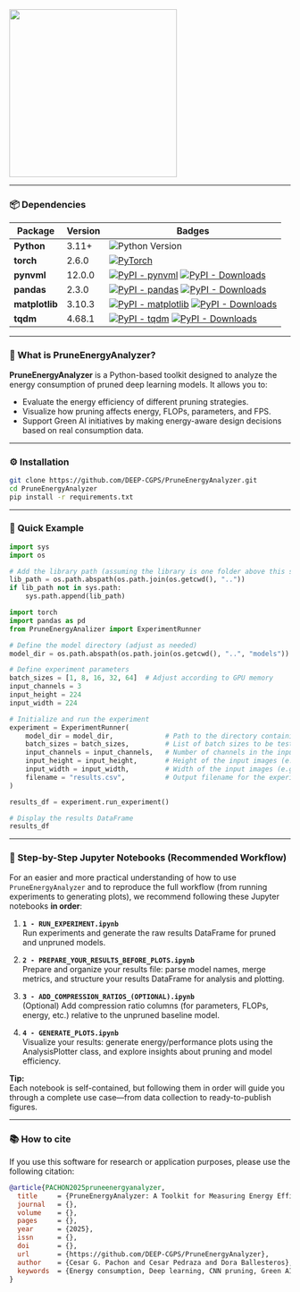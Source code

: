 <img src="https://github.com/user-attachments/assets/5ef16e06-76d9-4c0f-be0b-23c9f73cbcb4" width="300"/>

---
### 📦 Dependencies

| Package       | Version  | Badges |
|---------------|----------|--------|
| **Python**    | 3.11+    | ![Python Version](https://img.shields.io/badge/python-3.11+-blue.svg) |
| **torch**     | 2.6.0    | [![PyTorch](https://img.shields.io/badge/PyTorch-2.6.0-ee4c2c.svg?logo=pytorch&logoColor=white)](https://pytorch.org/get-started/locally/) |
| **pynvml**    | 12.0.0   | [![PyPI - pynvml](https://img.shields.io/pypi/v/pynvml.svg)](https://pypi.org/project/pynvml/) [![PyPI - Downloads](https://img.shields.io/pypi/dm/pynvml.svg)](https://pypi.org/project/pynvml/) |
| **pandas**    | 2.3.0    | [![PyPI - pandas](https://img.shields.io/pypi/v/pandas.svg)](https://pypi.org/project/pandas/) [![PyPI - Downloads](https://img.shields.io/pypi/dm/pandas.svg)](https://pypi.org/project/pandas/) |
| **matplotlib**| 3.10.3    | [![PyPI - matplotlib](https://img.shields.io/pypi/v/matplotlib.svg)](https://pypi.org/project/matplotlib/) [![PyPI - Downloads](https://img.shields.io/pypi/dm/matplotlib.svg)](https://pypi.org/project/matplotlib/) |
| **tqdm**      | 4.68.1   | [![PyPI - tqdm](https://img.shields.io/pypi/v/tqdm.svg)](https://pypi.org/project/tqdm/) [![PyPI - Downloads](https://img.shields.io/pypi/dm/tqdm.svg)](https://pypi.org/project/tqdm/) |

---
### 🧠 What is PruneEnergyAnalyzer?

**PruneEnergyAnalyzer** is a Python-based toolkit designed to analyze the energy consumption of pruned deep learning models. It allows you to:
- Evaluate the energy efficiency of different pruning strategies.
- Visualize how pruning affects energy, FLOPs, parameters, and FPS.
- Support Green AI initiatives by making energy-aware design decisions based on real consumption data.

---

### ⚙️ Installation

```bash
git clone https://github.com/DEEP-CGPS/PruneEnergyAnalyzer.git
cd PruneEnergyAnalyzer
pip install -r requirements.txt
```

---

### 🚀 Quick Example

```python
import sys
import os

# Add the library path (assuming the library is one folder above this script)
lib_path = os.path.abspath(os.path.join(os.getcwd(), ".."))
if lib_path not in sys.path:
    sys.path.append(lib_path)

import torch
import pandas as pd
from PruneEnergyAnalizer import ExperimentRunner

# Define the model directory (adjust as needed)
model_dir = os.path.abspath(os.path.join(os.getcwd(), "..", "models"))

# Define experiment parameters
batch_sizes = [1, 8, 16, 32, 64]  # Adjust according to GPU memory
input_channels = 3
input_height = 224
input_width = 224

# Initialize and run the experiment
experiment = ExperimentRunner(
    model_dir = model_dir,             # Path to the directory containing all pruned models
    batch_sizes = batch_sizes,         # List of batch sizes to be tested (e.g., [1, 8, 16, 32, 64])
    input_channels = input_channels,   # Number of channels in the input images (e.g., 3 for RGB)
    input_height = input_height,       # Height of the input images (e.g., 224 for 224x224 images)
    input_width = input_width,         # Width of the input images (e.g., 224 for 224x224 images)
    filename = "results.csv",          # Output filename for the experiment results (CSV)
)

results_df = experiment.run_experiment()

# Display the results DataFrame
results_df
```

---
### 📓 Step-by-Step Jupyter Notebooks (Recommended Workflow)

For an easier and more practical understanding of how to use `PruneEnergyAnalyzer` and to reproduce the full workflow (from running experiments to generating plots), we recommend following these Jupyter notebooks **in order**:

1. **`1 - RUN_EXPERIMENT.ipynb`**  
   Run experiments and generate the raw results DataFrame for pruned and unpruned models.

2. **`2 - PREPARE_YOUR_RESULTS_BEFORE_PLOTS.ipynb`**  
   Prepare and organize your results file: parse model names, merge metrics, and structure your results DataFrame for analysis and plotting.

3. **`3 - ADD_COMPRESSION_RATIOS_(OPTIONAL).ipynb`**  
   (Optional) Add compression ratio columns (for parameters, FLOPs, energy, etc.) relative to the unpruned baseline model.

4. **`4 - GENERATE_PLOTS.ipynb`**  
   Visualize your results: generate energy/performance plots using the AnalysisPlotter class, and explore insights about pruning and model efficiency.

**Tip:**  
Each notebook is self-contained, but following them in order will guide you through a complete use case—from data collection to ready-to-publish figures.

---
### 📚 How to cite

If you use this software for research or application purposes, please use the following citation:

```bibtex
@article{PACHON2025pruneenergyanalyzer,
  title     = {PruneEnergyAnalyzer: A Toolkit for Measuring Energy Efficiency in Pruned Deep Learning Models},
  journal   = {},
  volume    = {},
  pages     = {},
  year      = {2025},
  issn      = {},
  doi       = {},
  url       = {https://github.com/DEEP-CGPS/PruneEnergyAnalyzer},
  author    = {Cesar G. Pachon and Cesar Pedraza and Dora Ballesteros},
  keywords  = {Energy consumption, Deep learning, CNN pruning, Green AI, Python toolkit}
}
```



